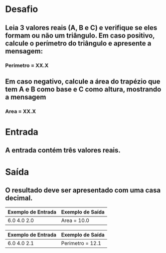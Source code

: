 # Desafio
## Leia 3 valores reais (A, B e C) e verifique se eles formam ou não um triângulo. Em caso positivo, calcule o perímetro do triângulo e apresente a mensagem: 

### Perimetro = XX.X

## Em caso negativo, calcule a área do trapézio que tem A e B como base e C como altura, mostrando a mensagem
### Area = XX.X

# Entrada
## A entrada contém três valores reais.

# Saída
## O resultado deve ser apresentado com uma casa decimal.


| Exemplo de Entrada  | Exemplo de Saída  |   
|---------------------|-------------------|
| 6.0  4.0  2.0       | Area = 10.0       | 


| Exemplo de Entrada  | Exemplo de Saída  |   
|---------------------|-------------------|
| 6.0  4.0  2.1       | Perimetro = 12.1  |  
